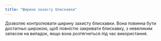```yaml
---
title: "Ширина захисту блискавки"
---
```


Дозволяє контролювати ширину захисту блискавки. Вона повинна бути достатньо широкою, щоб повністю закривати блискавку, з невеликим запасом на випадок, якщо вона розтягнеться під час використання.